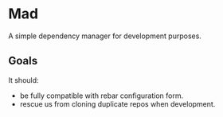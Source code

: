 # Mad

A simple dependency manager for development purposes.

## Goals

It should:
* be fully compatible with rebar configuration form.
* rescue us from cloning duplicate repos when development.
